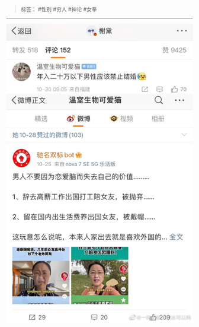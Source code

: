 > 标签： #性别 #穷人 #神论 #女拳 
***
[![IMG_20230113_160226_967.jpg](https://raw.githubusercontent.com/bluntvoice/mypic/main/IMG_20230113_160226_967.jpg)](https://raw.githubusercontent.com/bluntvoice/mypic/main/IMG_20230113_160226_967.jpg)